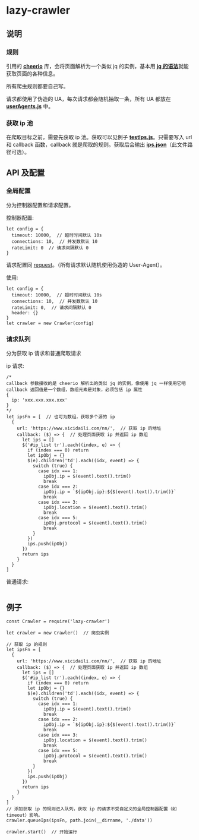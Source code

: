 # lazy-crawler

## 说明

### 规则

引用的 [**cheerio**](https://github.com/cheeriojs/cheerio) 库，会将页面解析为一个类似 jq 的实例，基本用 [**jq 的语法**](https://www.jquery123.com/)就能获取页面的各种信息。

所有爬虫规则都要自己写。

请求都使用了伪造的 UA，每次请求都会随机抽取一条，所有 UA 都放在 [**userAgents.js**](fn/userAgents.js) 中。

### 获取 ip 池

在爬取目标之前，需要先获取 ip 池。获取可以见例子 [**testIps.js**](test/testIps.js)。只需要写入 url 和 callback 函数，callback 就是爬取的规则。获取后会输出 [**ips.json**](data/ips.json)（此文件路径可选）。

## API 及配置

### 全局配置

分为控制器配置和请求配置。

控制器配置:

```
let config = {
  timeout: 10000,  // 超时时间默认 10s
  connections: 10,  // 并发数默认 10
  rateLimit: 0  // 请求间隔默认 0
}
```

请求配置同 [request](https://github.com/request/request#requestoptions-callback)。（所有请求默认随机使用伪造的 User-Agent）。

使用:

```
let config = {
  timeout: 10000,  // 超时时间默认 10s
  connections: 10,  // 并发数默认 10
  rateLimit: 0,  // 请求间隔默认 0
  header: {}
}
let crawler = new Crawler(config)
```

### 请求队列

分为获取 ip 请求和普通爬取请求

ip 请求:

```
/*
callback 参数接收的是 cheerio 解析出的类似 jq 的实例，像使用 jq 一样使用它吧
callback 返回值是一个数组，数组元素是对象，必须包括 ip 属性
{
  ip: 'xxx.xxx.xxx.xxx'
}
*/
let ipsFn = [  // 也可为数组，获取多个源的 ip
  {
    url: 'https://www.xicidaili.com/nn/',  // 获取 ip 的地址
    callback: ($) => {  // 处理页面获取 ip 并返回 ip 数组
      let ips = []
      $('#ip_list tr').each((index, e) => {
        if (index === 0) return
        let ipObj = {}
        $(e).children('td').each((idx, event) => {
          switch (true) {
            case idx === 1:
              ipObj.ip = $(event).text().trim()
              break
            case idx === 2:
              ipObj.ip = `${ipObj.ip}:${$(event).text().trim()}`
              break
            case idx === 3:
              ipObj.location = $(event).text().trim()
              break
            case idx === 5:
              ipObj.protocol = $(event).text().trim()
              break
          }
        })
        ips.push(ipObj)
      })
      return ips
    }
  }
]
```

普通请求:

```

```

## 例子

```
const Crawler = require('lazy-crawler')

let crawler = new Crawler()  // 爬虫实例

// 获取 ip 的规则
let ipsFn = [
  {
    url: 'https://www.xicidaili.com/nn/',  // 获取 ip 的地址
    callback: ($) => {  // 处理页面获取 ip 并返回 ip 数组
      let ips = []
      $('#ip_list tr').each((index, e) => {
        if (index === 0) return
        let ipObj = {}
        $(e).children('td').each((idx, event) => {
          switch (true) {
            case idx === 1:
              ipObj.ip = $(event).text().trim()
              break
            case idx === 2:
              ipObj.ip = `${ipObj.ip}:${$(event).text().trim()}`
              break
            case idx === 3:
              ipObj.location = $(event).text().trim()
              break
            case idx === 5:
              ipObj.protocol = $(event).text().trim()
              break
          }
        })
        ips.push(ipObj)
      })
      return ips
    }
  }
]
// 添加获取 ip 的规则进入队列，获取 ip 的请求不受自定义的全局控制器配置（如 timeout）影响。
crawler.queueIps(ipsFn, path.join(__dirname, './data'))

crawler.start()  // 开始运行
```
